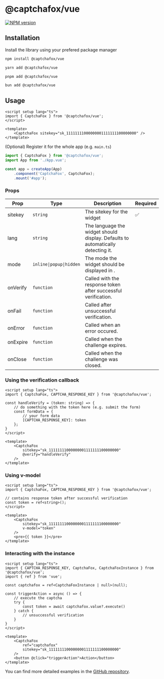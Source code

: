 # @captchafox/vue

[![NPM version](https://img.shields.io/npm/v/@captchafox/vue.svg)](https://www.npmjs.com/package/@captchafox/vue)

## Installation

Install the library using your prefered package manager

```sh
npm install @captchafox/vue
```

```sh
yarn add @captchafox/vue
```

```sh
pnpm add @captchafox/vue
```

```sh
bun add @captchafox/vue
```

## Usage

```vue
<script setup lang="ts">
import { CaptchaFox } from '@captchafox/vue';
</script>

<template>
    <CaptchaFox sitekey="sk_11111111000000001111111100000000" />
</template>
```

(Optional) Register it for the whole app (e.g. `main.ts`)

```ts
import { CaptchaFox } from '@captchafox/vue';
import App from './App.vue';

const app = createApp(App)
    .component('CaptchaFox', CaptchaFox);
    .mount('#app');
```

### Props

| **Prop** | **Type**                | **Description**                                                                 | **Required** |
| -------- | ----------------------- | ------------------------------------------------------------------------------- | ------------ |
| sitekey  | `string`                | The sitekey for the widget                                                      | ✅            |
| lang     | `string`                | The language the widget should display. Defaults to automatically detecting it. |              |
| mode     | `inline\|popup\|hidden` | The mode the widget should be displayed in .                                    |              |
| onVerify | `function`              | Called with the response token after successful verification.                   |              |
| onFail   | `function`              | Called after unsuccessful verification.                                         |              |
| onError  | `function`              | Called when an error occured.                                                   |              |
| onExpire | `function`              | Called when the challenge expires.                                              |              |
| onClose  | `function`              | Called when the challenge was closed.                                           |              |

### Using the verification callback

```vue
<script setup lang="ts">
import { CaptchaFox, CAPTCHA_RESPONSE_KEY } from '@captchafox/vue';

const handleVerify = (token: string) => {
    // do something with the token here (e.g. submit the form)
    const formData = {
        // your form data
        [CAPTCHA_RESPONSE_KEY]: token
    };
}
</script>

<template>
    <CaptchaFox 
        sitekey="sk_11111111000000001111111100000000" 
        @verify="handleVerify"
    />
</template>
```

### Using v-model

```vue
<script setup lang="ts">
import { CaptchaFox, CAPTCHA_RESPONSE_KEY } from '@captchafox/vue';

// contains response token after successful verification
const token = ref<string>();
</script>

<template>
    <CaptchaFox 
        sitekey="sk_11111111000000001111111100000000" 
        v-model="token"
    />
    <pre>{{ token }}</pre>
</template>
```

### Interacting with the instance

```vue
<script setup lang="ts">
import { CAPTCHA_RESPONSE_KEY, CaptchaFox, CaptchaFoxInstance } from '@captchafox/vue';
import { ref } from 'vue';

const captchafox = ref<CaptchaFoxInstance | null>(null);

const triggerAction = async () => {
    // execute the captcha
    try {
        const token = await captchafox.value?.execute()
    } catch {
        // unsuccessful verification
    }
}
</script>

<template>
    <CaptchaFox
        ref="captchafox"
        sitekey="sk_11111111000000001111111100000000"
    />
    <button @click="triggerAction">Action</button>
</template>
```

You can find more detailed examples in the [GitHub repository](https://github.com/CaptchaFox/javascript-integrations/tree/main/examples/vue).
